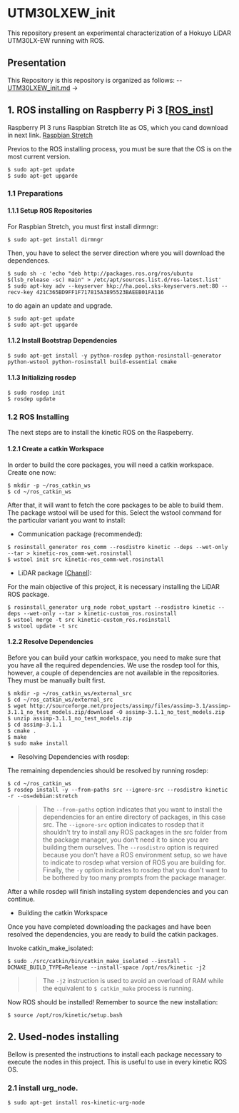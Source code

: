 # UTM30LXEW_init
This repository present an experimental characterization of a Hokuyo LiDAR UTM30LX-EW running with ROS.
## Presentation
This Repository is this repository is organized as follows:
-- [UTM30LXEW_init.md](https://github.com/Tilaguy/UTM30LXEW_init/blob/master/README.md) ->
## 1. ROS installing on Raspberry Pi 3 [[ROS_inst]]
Raspberry PI 3 runs Raspbian Stretch lite as OS, which you cand download in next link. [Raspbian Stretch](https://www.raspberrypi.org/downloads/raspbian/)

Previos to the ROS installing process, you must be sure that the OS is on the most current version.
```
$ sudo apt-get update
$ sudo apt-get upgarde
```
### 1.1 Preparations
#### 1.1.1 Setup ROS Repositories
For Raspbian Stretch, you must first install dirmngr:
```
$ sudo apt-get install dirmngr
```
Then, you have to select the server direction where you will download the dependences.
```
$ sudo sh -c 'echo "deb http://packages.ros.org/ros/ubuntu $(lsb_release -sc) main" > /etc/apt/sources.list.d/ros-latest.list'
$ sudo apt-key adv --keyserver hkp://ha.pool.sks-keyservers.net:80 --recv-key 421C365BD9FF1F717815A3895523BAEEB01FA116
```
to do again an update and upgrade.
```
$ sudo apt-get update
$ sudo apt-get upgarde
```
#### 1.1.2 Install Bootstrap Dependencies
```
$ sudo apt-get install -y python-rosdep python-rosinstall-generator python-wstool python-rosinstall build-essential cmake
```
#### 1.1.3 Initializing rosdep
```
$ sudo rosdep init
$ rosdep update
```
### 1.2 ROS Installing
The next steps are to install the kinetic ROS on the Raspeberry.
#### 1.2.1 Create a catkin Workspace
In order to build the core packages, you will need a catkin workspace. Create one now:
```
$ mkdir -p ~/ros_catkin_ws
$ cd ~/ros_catkin_ws
```
After that, it will want to fetch the core packages to be able to build them. The package wstool will be used for this. Select the wstool command for the particular variant you want to install: 
- Communication package (recommended):
```
$ rosinstall_generator ros_comm --rosdistro kinetic --deps --wet-only --tar > kinetic-ros_comm-wet.rosinstall
$ wstool init src kinetic-ros_comm-wet.rosinstall
```
- LiDAR package [[Chanel]]:

For the main objective of this project, it is necessary installing the LiDAR ROS package.
```
$ rosinstall_generator urg_node robot_upstart --rosdistro kinetic --deps --wet-only --tar > kinetic-custom_ros.rosinstall
$ wstool merge -t src kinetic-custom_ros.rosinstall
$ wstool update -t src
```
#### 1.2.2 Resolve Dependencies
Before you can build your catkin workspace, you need to make sure that you have all the required dependencies. We use the rosdep tool for this, however, a couple of dependencies are not available in the repositories. They must be manually built first.
```
$ mkdir -p ~/ros_catkin_ws/external_src
$ cd ~/ros_catkin_ws/external_src
$ wget http://sourceforge.net/projects/assimp/files/assimp-3.1/assimp-3.1.1_no_test_models.zip/download -O assimp-3.1.1_no_test_models.zip
$ unzip assimp-3.1.1_no_test_models.zip
$ cd assimp-3.1.1
$ cmake .
$ make
$ sudo make install
```
- Resolving Dependencies with rosdep:

The remaining dependencies should be resolved by running rosdep:
```
$ cd ~/ros_catkin_ws
$ rosdep install -y --from-paths src --ignore-src --rosdistro kinetic -r --os=debian:stretch
```
>>The ```--from-paths``` option indicates that you want to install the dependencies for an entire directory of packages, in this case src.
>>The ```--ignore-src``` option indicates to rosdep that it shouldn't try to install any ROS packages in the src folder from the package manager, you don't need it to since you are building them ourselves.
>>The ```--rosdistro``` option is required because you don't have a ROS environment setup, so we have to indicate to rosdep what version of ROS you are building for.
>>Finally, the ```-y``` option indicates to rosdep that you don't want to be bothered by too many prompts from the package manager.

After a while rosdep will finish installing system dependencies and you can continue. 
- Building the catkin Workspace

Once you have completed downloading the packages and have been resolved the dependencies, you are ready to build the catkin packages.

 Invoke catkin_make_isolated: 
```
$ sudo ./src/catkin/bin/catkin_make_isolated --install -DCMAKE_BUILD_TYPE=Release --install-space /opt/ros/kinetic -j2
```
>>The ```-j2``` instruction is used to avoid an overload of RAM while the equivalent to ```$ catkin_make``` process is running.

Now ROS should be installed! Remember to source the new installation:
```
$ source /opt/ros/kinetic/setup.bash
```
## 2. Used-nodes installing 
Bellow is presented the instructions to install each package necessary to execute the nodes in this project. This is useful to use in every kinetic ROS OS.
### 2.1 install urg_node.
```
$ sudo apt-get install ros-kinetic-urg-node
```
[//]: # (These are reference links used in the body of this note and get stripped out when the markdown processor does its job. There is no need to format nicely because it shouldn't be seen. Thanks SO - http://stackoverflow.com/questions/4823468/store-comments-in-markdown-syntax)


   [ROS_inst]: <http://wiki.ros.org/indigo/Installation/Source>
   [Chanel]: <https://github.com/JuanDValenciano/channelUI_IoT>
